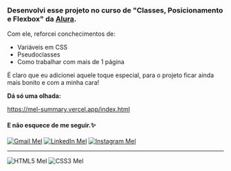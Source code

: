 ### Desenvolvi esse projeto no curso de "Classes, Posicionamento e Flexbox" da [Alura](https://www.alura.com.br/).

Com ele, reforcei conchecimentos de:
- Variáveis em CSS
- Pseudoclasses
- Como trabalhar com mais de 1 página

É claro que eu adicionei aquele toque especial, para o projeto ficar ainda mais bonito e com a minha cara!

**Dá só uma olhada:**

https://mel-summary.vercel.app/index.html

#### E não esquece de me seguir.✨

[![Gmail Mel](https://img.shields.io/badge/Gmail-D14836?style=for-the-badge&logo=gmail&logoColor=white)](mailto:melissameira92@gmail.com)
[![LinkedIn Mel](https://img.shields.io/badge/LinkedIn-0077B5?style=for-the-badge&logo=linkedin&logoColor=white)](https://www.linkedin.com/in/melissa-perdomo/)
[![Instagram Mel](https://img.shields.io/badge/Instagram-E4405F?style=for-the-badge&logo=instagram&logoColor=white)](https://www.instagram.com/amelperdomo/)

***
![HTML5 Mel](https://github.com/melperdomo/Website_Bugdroid_HTML5_CSS3/assets/105086275/df4e6323-bd8d-4cca-8a68-dc2e5ef7d29d)
![CSS3 Mel](https://github.com/melperdomo/Website_Bugdroid_HTML5_CSS3/assets/105086275/fed63a7f-3052-4c17-9e52-d146ed8a7fe1)

